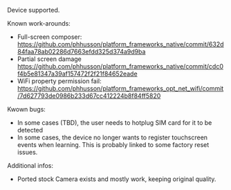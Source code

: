 Device supported.

Known work-arounds:
- Full-screen composer: https://github.com/phhusson/platform_frameworks_native/commit/632d84faa78ab02286d7663efdd325d374a9d9ba
- Partial screen damage
https://github.com/phhusson/platform_frameworks_native/commit/cdc0f4b5e81347a39af157472f2f21f84652eade
- WiFi property permission fail: https://github.com/phhusson/platform_frameworks_opt_net_wifi/commit/7d627793de0986b233d67cc412224b8f84ff5820

Kwown bugs:
- In some cases (TBD), the user needs to hotplug SIM card for it to be detected
- In some cases, the device no longer wants to register touchscreen events when learning. This is probably linked to some factory reset issues.

Additional infos:
- Ported stock Camera exists and mostly work, keeping original quality.
